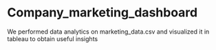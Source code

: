 # Company_marketing_dashboard
We performed data analytics on marketing_data.csv and visualized it in tableau to obtain useful insights
